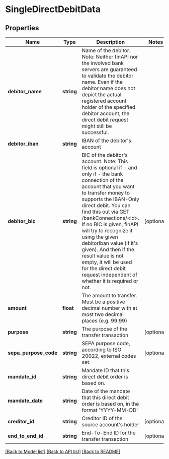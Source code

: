 # SingleDirectDebitData

## Properties
Name | Type | Description | Notes
------------ | ------------- | ------------- | -------------
**debitor_name** | **string** | Name of the debitor. Note: Neither finAPI nor the involved bank servers are guaranteed to validate the debitor name. Even if the debitor name does not depict the actual registered account holder of the specified debitor account, the direct debit request might still be successful. | 
**debitor_iban** | **string** | IBAN of the debitor&#39;s account | 
**debitor_bic** | **string** | BIC of the debitor&#39;s account. Note: This field is optional if - and only if - the bank connection of the account that you want to transfer money to supports the IBAN-Only direct debit. You can find this out via GET /bankConnections/&lt;id&gt;. If no BIC is given, finAPI will try to recognize it using the given debitorIban value (if it&#39;s given). And then if the result value is not empty, it will be used for the direct debit request independent of whether it is required or not. | [optional] 
**amount** | **float** | The amount to transfer. Must be a positive decimal number with at most two decimal places (e.g. 99.99) | 
**purpose** | **string** | The purpose of the transfer transaction | [optional] 
**sepa_purpose_code** | **string** | SEPA purpose code, according to ISO 20022, external codes set. | [optional] 
**mandate_id** | **string** | Mandate ID that this direct debit order is based on. | 
**mandate_date** | **string** | Date of the mandate that this direct debit order is based on, in the format &#39;YYYY-MM-DD&#39; | 
**creditor_id** | **string** | Creditor ID of the source account&#39;s holder | [optional] 
**end_to_end_id** | **string** | End-To-End ID for the transfer transaction | [optional] 

[[Back to Model list]](../README.md#documentation-for-models) [[Back to API list]](../README.md#documentation-for-api-endpoints) [[Back to README]](../README.md)


